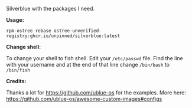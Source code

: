 Silverblue with the packages I need.

**Usage:**

```rpm-ostree rebase ostree-unverified-registry:ghcr.io/unpinned/silverblue:latest```

**Change shell:**

To change your shell to fish shell. Edit your ```/etc/passwd``` file. Find the line with your username and at the end of that line change ```/bin/bash``` to ```/bin/fish```

**Credits:**

Thanks a lot for https://github.com/ublue-os for the examples. More here: https://github.com/ublue-os/awesome-custom-images#configs
